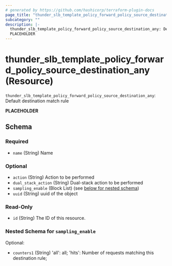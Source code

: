 ```yaml
---
# generated by https://github.com/hashicorp/terraform-plugin-docs
page_title: "thunder_slb_template_policy_forward_policy_source_destination_any Resource - terraform-provider-thunder"
subcategory: ""
description: |-
  thunder_slb_template_policy_forward_policy_source_destination_any: Default destination match rule
  PLACEHOLDER
---
```


# thunder_slb_template_policy_forward_policy_source_destination_any (Resource)

`thunder_slb_template_policy_forward_policy_source_destination_any`: Default destination match rule

__PLACEHOLDER__



<!-- schema generated by tfplugindocs -->
## Schema

### Required

- `name` (String) Name

### Optional

- `action` (String) Action to be performed
- `dual_stack_action` (String) Dual-stack action to be performed
- `sampling_enable` (Block List) (see [below for nested schema](#nestedblock--sampling_enable))
- `uuid` (String) uuid of the object

### Read-Only

- `id` (String) The ID of this resource.

<a id="nestedblock--sampling_enable"></a>
### Nested Schema for `sampling_enable`

Optional:

- `counters1` (String) 'all': all; 'hits': Number of requests matching this destination rule;


